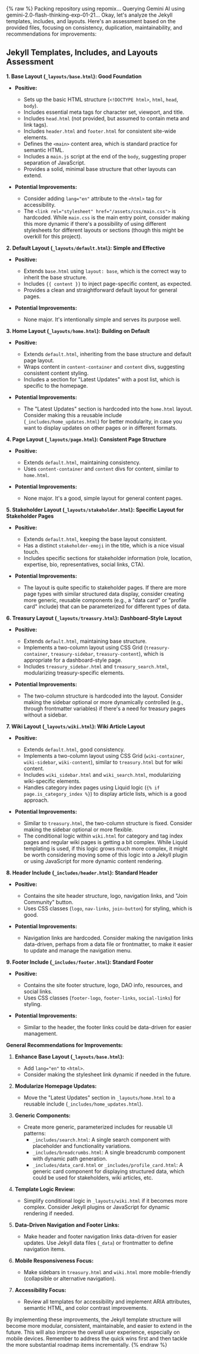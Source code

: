 {% raw %}
Packing repository using repomix...
Querying Gemini AI using gemini-2.0-flash-thinking-exp-01-21...
Okay, let's analyze the Jekyll templates, includes, and layouts. Here's an assessment based on the provided files, focusing on consistency, duplication, maintainability, and recommendations for improvements:

## Jekyll Templates, Includes, and Layouts Assessment

**1. Base Layout (`_layouts/base.html`): Good Foundation**

*   **Positive:**
    *   Sets up the basic HTML structure (`<!DOCTYPE html>`, `html`, `head`, `body`).
    *   Includes essential meta tags for character set, viewport, and title.
    *   Includes `head.html` (not provided, but assumed to contain meta and link tags).
    *   Includes `header.html` and `footer.html` for consistent site-wide elements.
    *   Defines the `<main>` content area, which is standard practice for semantic HTML.
    *   Includes a `main.js` script at the end of the `body`, suggesting proper separation of JavaScript.
    *   Provides a solid, minimal base structure that other layouts can extend.

*   **Potential Improvements:**
    *   Consider adding `lang="en"` attribute to the `<html>` tag for accessibility.
    *   The `<link rel="stylesheet" href="/assets/css/main.css">` is hardcoded. While `main.css` is the main entry point, consider making this more dynamic if there's a possibility of using different stylesheets for different layouts or sections (though this might be overkill for this project).

**2. Default Layout (`_layouts/default.html`): Simple and Effective**

*   **Positive:**
    *   Extends `base.html` using `layout: base`, which is the correct way to inherit the base structure.
    *   Includes `{{ content }}` to inject page-specific content, as expected.
    *   Provides a clean and straightforward default layout for general pages.

*   **Potential Improvements:**
    *   None major. It's intentionally simple and serves its purpose well.

**3. Home Layout (`_layouts/home.html`): Building on Default**

*   **Positive:**
    *   Extends `default.html`, inheriting from the base structure and default page layout.
    *   Wraps content in `content-container` and `content` divs, suggesting consistent content styling.
    *   Includes a section for "Latest Updates" with a post list, which is specific to the homepage.

*   **Potential Improvements:**
    *   The "Latest Updates" section is hardcoded into the `home.html` layout. Consider making this a reusable include (`_includes/home_updates.html`) for better modularity, in case you want to display updates on other pages or in different formats.

**4. Page Layout (`_layouts/page.html`): Consistent Page Structure**

*   **Positive:**
    *   Extends `default.html`, maintaining consistency.
    *   Uses `content-container` and `content` divs for content, similar to `home.html`.

*   **Potential Improvements:**
    *   None major. It's a good, simple layout for general content pages.

**5. Stakeholder Layout (`_layouts/stakeholder.html`): Specific Layout for Stakeholder Pages**

*   **Positive:**
    *   Extends `default.html`, keeping the base layout consistent.
    *   Has a distinct `stakeholder-emoji` in the title, which is a nice visual touch.
    *   Includes specific sections for stakeholder information (role, location, expertise, bio, representatives, social links, CTA).

*   **Potential Improvements:**
    *   The layout is quite specific to stakeholder pages. If there are more page types with similar structured data display, consider creating more generic, reusable components (e.g., a "data card" or "profile card" include) that can be parameterized for different types of data.

**6. Treasury Layout (`_layouts/treasury.html`):  Dashboard-Style Layout**

*   **Positive:**
    *   Extends `default.html`, maintaining base structure.
    *   Implements a two-column layout using CSS Grid (`treasury-container`, `treasury-sidebar`, `treasury-content`), which is appropriate for a dashboard-style page.
    *   Includes `treasury_sidebar.html` and `treasury_search.html`, modularizing treasury-specific elements.

*   **Potential Improvements:**
    *   The two-column structure is hardcoded into the layout. Consider making the sidebar optional or more dynamically controlled (e.g., through frontmatter variables) if there's a need for treasury pages without a sidebar.

**7. Wiki Layout (`_layouts/wiki.html`): Wiki Article Layout**

*   **Positive:**
    *   Extends `default.html`, good consistency.
    *   Implements a two-column layout using CSS Grid (`wiki-container`, `wiki-sidebar`, `wiki-content`), similar to `treasury.html` but for wiki content.
    *   Includes `wiki_sidebar.html` and `wiki_search.html`, modularizing wiki-specific elements.
    *   Handles category index pages using Liquid logic (`{% if page.is_category_index %}`) to display article lists, which is a good approach.

*   **Potential Improvements:**
    *   Similar to `treasury.html`, the two-column structure is fixed. Consider making the sidebar optional or more flexible.
    *   The conditional logic within `wiki.html` for category and tag index pages and regular wiki pages is getting a bit complex.  While Liquid templating is used, if this logic grows much more complex, it might be worth considering moving some of this logic into a Jekyll plugin or using JavaScript for more dynamic content rendering.

**8. Header Include (`_includes/header.html`): Standard Header**

*   **Positive:**
    *   Contains the site header structure, logo, navigation links, and "Join Community" button.
    *   Uses CSS classes (`logo`, `nav-links`, `join-button`) for styling, which is good.

*   **Potential Improvements:**
    *   Navigation links are hardcoded. Consider making the navigation links data-driven, perhaps from a data file or frontmatter, to make it easier to update and manage the navigation menu.

**9. Footer Include (`_includes/footer.html`): Standard Footer**

*   **Positive:**
    *   Contains the site footer structure, logo, DAO info, resources, and social links.
    *   Uses CSS classes (`footer-logo`, `footer-links`, `social-links`) for styling.

*   **Potential Improvements:**
    *   Similar to the header, the footer links could be data-driven for easier management.

**General Recommendations for Improvements:**

1.  **Enhance Base Layout (`_layouts/base.html`):**
    *   Add `lang="en"` to `<html>`.
    *   Consider making the stylesheet link dynamic if needed in the future.

2.  **Modularize Homepage Updates:**
    *   Move the "Latest Updates" section in `_layouts/home.html` to a reusable include (`_includes/home_updates.html`).

3.  **Generic Components:**
    *   Create more generic, parameterized includes for reusable UI patterns:
        *   `_includes/search.html`: A single search component with placeholder and functionality variations.
        *   `_includes/breadcrumbs.html`: A single breadcrumb component with dynamic path generation.
        *   `_includes/data_card.html` or `_includes/profile_card.html`: A generic card component for displaying structured data, which could be used for stakeholders, wiki articles, etc.

4.  **Template Logic Review:**
    *   Simplify conditional logic in `_layouts/wiki.html` if it becomes more complex. Consider Jekyll plugins or JavaScript for dynamic rendering if needed.

5.  **Data-Driven Navigation and Footer Links:**
    *   Make header and footer navigation links data-driven for easier updates. Use Jekyll data files (`_data`) or frontmatter to define navigation items.

6.  **Mobile Responsiveness Focus:**
    *   Make sidebars in `treasury.html` and `wiki.html` more mobile-friendly (collapsible or alternative navigation).

7.  **Accessibility Focus:**
    *   Review all templates for accessibility and implement ARIA attributes, semantic HTML, and color contrast improvements.

By implementing these improvements, the Jekyll template structure will become more modular, consistent, maintainable, and easier to extend in the future. This will also improve the overall user experience, especially on mobile devices. Remember to address the quick wins first and then tackle the more substantial roadmap items incrementally.
{% endraw %}